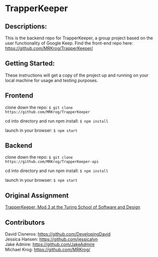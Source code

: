 # TrapperKeeper

## Descriptions:

This is the backend repo for TrapperKeeper, a group project based on the user functionality of Google Keep. 
Find the front-end repo here: https://github.com/MRKrog/TrapperKeeper/

## Getting Started:

These instructions will get a copy of the project up and running on your local machine for usage and testing purposes.

## Frontend
clone down the repo: ```$ git clone https://github.com/MRKrog/TrapperKeeper```

cd into directory and run npm install: ```$ npm install```

launch in your browser: ```$ npm start ```

## Backend
clone down the repo: ```$ git clone https://github.com/MRKrog/TrapperKeeper-api```

cd into directory and run npm install: ``` $ npm install ```

launch in your browser: ``` $ npm start ```

## Original Assignment
[TrapperKeeper, Mod 3 at the Turing School of Software and Design](http://frontend.turing.io/projects/trapper-keeper.html)

## Contributors
David Cisneros: https://github.com/DevelopingDavid \
Jessica Hansen: https://github.com/jessicalyn \
Jake Admire: https://github.com/JakeAdmire \
Michael Krog: https://github.com/MRKrog/
